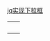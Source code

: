 <table>
  <td>
    <tr><a href="https://github.com/Narutocc/functional-unit/issues/1"/>jq实现下拉框</tr>
  </td>
</table>
